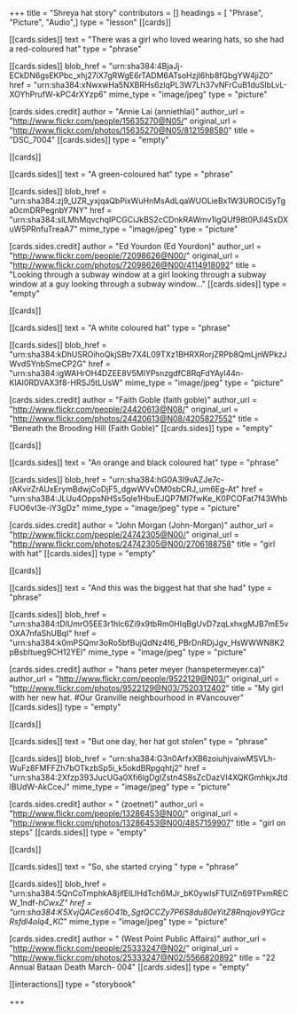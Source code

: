 +++
title = "Shreya hat story"
contributors = []
headings = [ "Phrase", "Picture", "Audio",]
type = "lesson"
[[cards]]

[[cards.sides]]
text = "There was a girl who loved wearing hats, so she had a red-coloured hat"
type = "phrase"

[[cards.sides]]
blob_href = "urn:sha384:4BjaJj-ECkDN6gsEKPbc_xhj27iX7gRWgE6rTADM6ATsoHzjI6hb8fGbgYW4jiZO"
href = "urn:sha384:xNwxwHa5NXBRHs6zlqPL3W7Lh37vNFrCuB1duSlbLvL-XOYhPrufW-kPC4rXYzp6"
mime_type = "image/jpeg"
type = "picture"

[cards.sides.credit]
author = "Annie Lai (anniethlai)"
author_url = "http://www.flickr.com/people/15635270@N05/"
original_url = "http://www.flickr.com/photos/15635270@N05/8121598580"
title = "DSC_7004"
[[cards.sides]]
type = "empty"

[[cards]]

[[cards.sides]]
text = "A green-coloured hat"
type = "phrase"

[[cards.sides]]
blob_href = "urn:sha384:zj9_UZR_yxjqaQbPixWuHnMsAdLqaWUOLieBx1W3UROCiSyTga0cmDRPegnbY7NY"
href = "urn:sha384:slLMhMqvchqIPCGCiJkBS2cCDnkRAWmv1lgQUf98t0PJl4SxDXuW5PRnfuTreaA7"
mime_type = "image/jpeg"
type = "picture"

[cards.sides.credit]
author = "Ed Yourdon (Ed Yourdon)"
author_url = "http://www.flickr.com/people/72098626@N00/"
original_url = "http://www.flickr.com/photos/72098626@N00/4114918092"
title = "Looking through a subway window at a girl looking through a subway window at a guy looking through a subway window..."
[[cards.sides]]
type = "empty"

[[cards]]

[[cards.sides]]
text = "A white coloured hat"
type = "phrase"

[[cards.sides]]
blob_href = "urn:sha384:kDhUSROihoQkjSBtr7X4L09TXz1BHRXRorjZRPb8QmLjnWPkzJWvdSYnbSmeCP2G"
href = "urn:sha384:igWAHrOH4DZEE8V5MlYPsnzgdfC8RqFdYAyl44n-KlAI0RDVAX3f8-HRSJ5tLUsW"
mime_type = "image/jpeg"
type = "picture"

[cards.sides.credit]
author = "Faith Goble (faith goble)"
author_url = "http://www.flickr.com/people/24420613@N08/"
original_url = "http://www.flickr.com/photos/24420613@N08/4205827552"
title = "Beneath the Brooding Hill (Faith Goble)"
[[cards.sides]]
type = "empty"

[[cards]]

[[cards.sides]]
text = "An orange and black coloured hat"
type = "phrase"

[[cards.sides]]
blob_href = "urn:sha384:hG0A3I9vAZJe7c-rAKvirZrAUxErymBdwjCoDjF5_dgwWVvDM0sbCRJ_um6Eg-At"
href = "urn:sha384:JLUu4OppsNHSs5qle1HbuEJQP7MI7fwKe_K0PCOFat7f43WhbFUO6vl3e-iY3gDz"
mime_type = "image/jpeg"
type = "picture"

[cards.sides.credit]
author = "John Morgan (John-Morgan)"
author_url = "http://www.flickr.com/people/24742305@N00/"
original_url = "http://www.flickr.com/photos/24742305@N00/2706188758"
title = "girl with hat"
[[cards.sides]]
type = "empty"

[[cards]]

[[cards.sides]]
text = "And this was the biggest hat that she had"
type = "phrase"

[[cards.sides]]
blob_href = "urn:sha384:tDlUmrO5EE3r1hlc6Zi9x9tbRm0HIqBgUvD7zqLxhxgMJB7mE5vOXA7nfaShUBqI"
href = "urn:sha384:k0mPSQmr3oRo5bfBujQdNz4f6_PBrDnRDjJgv_HsWWWN8K2pBsbItueg9CH12YEl"
mime_type = "image/jpeg"
type = "picture"

[cards.sides.credit]
author = "hans peter meyer (hanspetermeyer.ca)"
author_url = "http://www.flickr.com/people/9522129@N03/"
original_url = "http://www.flickr.com/photos/9522129@N03/7520312402"
title = "My girl with her new hat. #Our Granville neighbourhood in #Vancouver"
[[cards.sides]]
type = "empty"

[[cards]]

[[cards.sides]]
text = "But one day, her hat got stolen"
type = "phrase"

[[cards.sides]]
blob_href = "urn:sha384:G3n0ArfxXB6zoiuhjvaiwMSVLh-WuFz8FMFFZh7bOTkzbSp5i_k5okdBRpgqhtj2"
href = "urn:sha384:2Xfzp393JucUGa0Xfi6lgDgIZstn4S8sZcDazVI4XQKGmhkjxJtdIBUdW-AkCceJ"
mime_type = "image/jpeg"
type = "picture"

[cards.sides.credit]
author = " (zoetnet)"
author_url = "http://www.flickr.com/people/13286453@N00/"
original_url = "http://www.flickr.com/photos/13286453@N00/4857159907"
title = "girl on steps"
[[cards.sides]]
type = "empty"

[[cards]]

[[cards.sides]]
text = "So, she started crying    "
type = "phrase"

[[cards.sides]]
blob_href = "urn:sha384:5QnCoTmphkA8jifElLIHdTch6MJr_bK0ywIsFTUIZn69TPxmRECW_1ndf-_hCwxZ"
href = "urn:sha384:K5XvjQACes6O41b_SgtQCCZy7P6S8du80eYitZ8Rnqjov9YGczRsfdl4olq4_KC_"
mime_type = "image/jpeg"
type = "picture"

[cards.sides.credit]
author = " (West Point Public Affairs)"
author_url = "http://www.flickr.com/people/25333247@N02/"
original_url = "http://www.flickr.com/photos/25333247@N02/5566820892"
title = "22 Annual Bataan Death March- 004"
[[cards.sides]]
type = "empty"

[[interactions]]
type = "storybook"

+++
